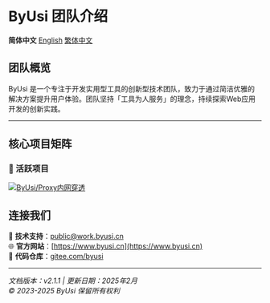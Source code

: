 # ByUsi 团队介绍

**简体中文** [English](README-en.md) [繁体中文](README-zh-uf.md)

## 团队概览
ByUsi 是一个专注于开发实用型工具的创新型技术团队，致力于通过简洁优雅的解决方案提升用户体验。团队坚持「工具为人服务」的理念，持续探索Web应用开发的创新实践。

---

## 核心项目矩阵

### 🎯 活跃项目

[![ByUsi/Proxy内网穿透](https://gitee.com/byusi/proxy/widgets/widget_card.svg?colors=4183c4,ffffff,ffffff,e3e9ed,666666,9b9b9b)](https://gitee.com/byusi/proxy)

## 连接我们
📧 **技术支持**：public@work.byusi.cn  
🌐 **官方网站**：[https://www.byusi.cn](https://www.byusi.cn)  
💾 **代码仓库**：[gitee.com/byusi](https://gitee.com/byusi)  

---

*文档版本：v2.1.1 | 更新日期：2025年2月*  
*© 2023-2025 ByUsi 保留所有权利*